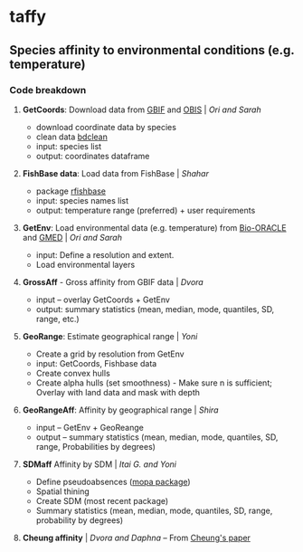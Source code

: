# taffy
## Species affinity to environmental conditions (e.g. temperature)

### Code breakdown

1. **GetCoords**: Download data from [GBIF](https://www.gbif.org/) and [OBIS](https://obis.org/) | *Ori and Sarah*
   - download coordinate data by species
   - clean data [bdclean](https://bd-r.github.io/bdclean-guide/)
   - input: species list
   - output: coordinates dataframe
  
2. **FishBase data**: Load data from FishBase | *Shahar*
   - package [rfishbase](https://github.com/ropensci/rfishbase)
   - input: species names list
   - output: temperature range (preferred) + user requirements

3. **GetEnv**: Load environmental data (e.g. temperature) from [Bio-ORACLE](http://www.bio-oracle.org/code.php) and [GMED](http://gmed.auckland.ac.nz/) | *Ori and Sarah*
   - input: Define a resolution and extent.
   - Load environmental layers


4. **GrossAff** - Gross affinity from GBIF data | *Dvora*
   - input – overlay GetCoords + GetEnv
   - output: summary statistics (mean, median, mode, quantiles, SD, range, etc.)

5. **GeoRange**: Estimate geographical range | *Yoni*
   - Create a grid by resolution from GetEnv
   - input: GetCoords, Fishbase data
   - Create convex hulls
   - Create alpha hulls (set smoothness) - Make sure n is sufficient; Overlay with land data and mask with depth

6. **GeoRangeAff**: Affinity by geographical range | *Shira*
   - input – GetEnv + GeoReange
   - output – summary statistics (mean, median, mode, quantiles, SD, range, Probabilities by degrees)

7. **SDMaff** Affinity by SDM | *Itai G. and Yoni*
  
  
   - Define pseudoabsences ([mopa package](https://www.rdocumentation.org/packages/mopa/versions/1.0.1))
   - Spatial thining
   - Create SDM (most recent package)
   - Summary statistics (mean, median, mode, quantiles, SD, range, probability by degrees)



8. **Cheung affinity** | *Dvora and Daphna*
   – From [Cheung's paper](https://www.nature.com/articles/nature12156)


